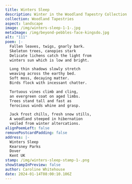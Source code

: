 ```yaml
---
title: Winters Sleep
description: Winter in the Woodland Tapestry Collection
collection: Woodland Tapestries
aspect: landscape
image: /img/winters-sleep-1-1-.jpg
metaImage: /img/beyond-pebbles-face-kingsdo.jpg
alt: "111"
poem: |-
  Fallen leaves, twigs, gnarly bark.
  Skeleton trees, canopies stark
  Delicate lichens catch the light from  
  winters sun which is low and bright.

  Long thin shadows slowly stretch  
  weaving across the earthy bed.
  Soft moss, decaying matter.
  Birds flock with incessant chatter.

  Tortuous vines climb and cling,
  an evergreen coat on aged limbs.
  Trees stand tall and fast as
  ferocious winds whine and grasp.

  Jack frost chills, fresh snow stills,
  A woodland steeped in hibernation 
  veiled from winter altercations.
alignPoemLeft: false
removePostcardPadding: false
address: |-
  Winters Sleep
  Kearsney Parks
  Dover
  Kent UK
stamp: /img/winters-sleep-stamp-1-.png
showStampInPreview: false
author: Caroline Whitehouse
date: 2024-01-14T08:00:10.106Z
---
```

